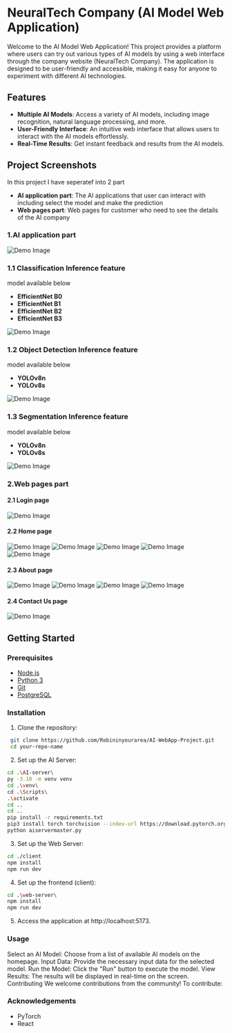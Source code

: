 # NeuralTech Company (AI Model Web Application)

Welcome to the AI Model Web Application! This project provides a platform where users can try out various types of AI models by using a web interface through the company website (NeuralTech Company). The application is designed to be user-friendly and accessible, making it easy for anyone to experiment with different AI technologies.

## Features

- **Multiple AI Models**: Access a variety of AI models, including image recognition, natural language processing, and more.
- **User-Friendly Interface**: An intuitive web interface that allows users to interact with the AI models effortlessly.
- **Real-Time Results**: Get instant feedback and results from the AI models.

## Project Screenshots

In this project I have seperatef into 2 part

- **AI application part**: The AI applications that user can interact with including select the model and make the prediction
- **Web pages part**: Web pages for customer who need to see the details of the AI company

### 1.AI application part
![Demo Image](assets/scrn15.png)

### 1.1 Classification Inference feature
model available below
- **EfficientNet B0**
- **EfficientNet B1**
- **EfficientNet B2**
- **EfficientNet B3**

![Demo Image](assets/scrn20.png)

### 1.2 Object Detection Inference feature
model available below
- **YOLOv8n**
- **YOLOv8s**

![Demo Image](assets/scrn22.png)

### 1.3 Segmentation Inference feature
model available below
- **YOLOv8n**
- **YOLOv8s**

![Demo Image](assets/scrn21.png)

### 2.Web pages part

#### 2.1 Login page
![Demo Image](assets/scrn.33.png)

#### 2.2 Home page
![Demo Image](assets/scrn.23.png)
![Demo Image](assets/scrn.24.png)
![Demo Image](assets/scrn.25.png)
![Demo Image](assets/scrn.26.png)
![Demo Image](assets/scrn.27.png)

#### 2.3 About page
![Demo Image](assets/scrn.28.png)
![Demo Image](assets/scrn.29.png)
![Demo Image](assets/scrn.30.png)
![Demo Image](assets/scrn.31.png)

#### 2.4 Contact Us page
![Demo Image](assets/scrn.32.png)

## Getting Started

### Prerequisites

- [Node.js](https://nodejs.org/)
- [Python 3](https://www.python.org/)
- [Git](https://git-scm.com/)
- [PostgreSQL](https://www.postgresql.org/)

### Installation

1. Clone the repository:
  ```bash
   git clone https://github.com/Robininyourarea/AI-WebApp-Project.git
   cd your-repo-name
   ```

2. Set up the AI Server:
  ```bash
  cd .\AI-server\
  py -3.10 -m venv venv
  cd .\venv\
  cd .\Scripts\
  .\activate
  cd ..
  cd ..
  pip install -r requirements.txt
  pip3 install torch torchvision --index-url https://download.pytorch.org/whl/cu121
  python aiservermaster.py
  ```

3. Set up the Web Server:
  ```bash
  cd ./client
  npm install
  npm run dev
  ```

4. Set up the frontend (client):
  ```bash
  cd .\web-server\
  npm install
  npm run dev
  ```

5. Access the application at http://localhost:5173.

### Usage
Select an AI Model: Choose from a list of available AI models on the homepage.
Input Data: Provide the necessary input data for the selected model.
Run the Model: Click the "Run" button to execute the model.
View Results: The results will be displayed in real-time on the screen.
Contributing
We welcome contributions from the community! To contribute:

### Acknowledgements
- PyTorch
- React
